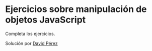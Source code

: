 # Ejercicios sobre manipulación de objetos JavaScript

Completa los ejercicios.

Solución por [David Pérez](https://github.com/k87c/objects-playground)
